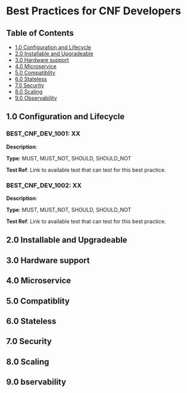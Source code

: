 # Best Practices for CNF Developers

## Table of Contents
* [1.0 Configuration and Lifecycle](#1.0)
* [2.0 Installable and Upgradeable](#2.0)
* [3.0 Hardware support](#3.0)
* [4.0 Microservice](#4.0)
* [5.0 Compatiblity](#5.0)
* [6.0 Stateless](#6.0)
* [7.0 Security](#7.0)
* [8.0 Scaling](#8.0)
* [9.0 Observability](#9.0)

<a name="1.0"></a>
## 1.0 Configuration and Lifecycle


### BEST_CNF_DEV_1001: XX

**Description**: 

**Type**: MUST, MUST_NOT, SHOULD, SHOULD_NOT

**Test Ref**: Link to available test that can test for this best practice.


### BEST_CNF_DEV_1002: XX

**Description**: 

**Type**: MUST, MUST_NOT, SHOULD, SHOULD_NOT

**Test Ref**: Link to available test that can test for this best practice.


<a name="2.0"></a>
## 2.0 Installable and Upgradeable


<a name="3.0"></a>
## 3.0 Hardware support


<a name="4.0"></a>
## 4.0 Microservice


<a name="5.0"></a>
## 5.0 Compatiblity


<a name="6.0"></a>
## 6.0 Stateless


<a name="7.0"></a>
## 7.0 Security


<a name="8.0"></a>
## 8.0 Scaling


<a name="9.0"></a>
## 9.0 bservability


